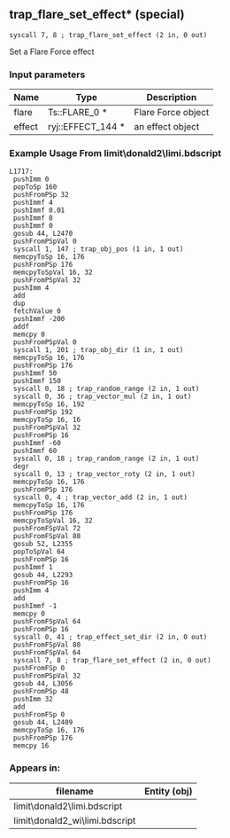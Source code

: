 ## trap_flare_set_effect* (special)

`syscall 7, 8 ; trap_flare_set_effect (2 in, 0 out)`

Set a Flare Force effect

### Input parameters
| Name | Type | Description
|------|------|------------
| flare   | Ts::FLARE_0 *   | Flare Force object
| effect   | ryj::EFFECT_144 *   | an effect object


### Example Usage From limit\donald2\limi.bdscript
```plaintext
L1717:
 pushImm 0
 popToSp 160
 pushFromPSp 32
 pushImmf 4
 pushImmf 0.01
 pushImmf 8
 pushImmf 0
 gosub 44, L2470
 pushFromPSpVal 0
 syscall 1, 147 ; trap_obj_pos (1 in, 1 out)
 memcpyToSp 16, 176
 pushFromPSp 176
 memcpyToSpVal 16, 32
 pushFromPSpVal 32
 pushImm 4
 add 
 dup 
 fetchValue 0
 pushImmf -200
 addf 
 memcpy 0
 pushFromPSpVal 0
 syscall 1, 201 ; trap_obj_dir (1 in, 1 out)
 memcpyToSp 16, 176
 pushFromPSp 176
 pushImmf 50
 pushImmf 150
 syscall 0, 18 ; trap_random_range (2 in, 1 out)
 syscall 0, 36 ; trap_vector_mul (2 in, 1 out)
 memcpyToSp 16, 192
 pushFromPSp 192
 memcpyToSp 16, 16
 pushFromPSpVal 32
 pushFromPSp 16
 pushImmf -60
 pushImmf 60
 syscall 0, 18 ; trap_random_range (2 in, 1 out)
 degr 
 syscall 0, 13 ; trap_vector_roty (2 in, 1 out)
 memcpyToSp 16, 176
 pushFromPSp 176
 syscall 0, 4 ; trap_vector_add (2 in, 1 out)
 memcpyToSp 16, 176
 pushFromPSp 176
 memcpyToSpVal 16, 32
 pushFromFSpVal 72
 pushFromFSpVal 88
 gosub 52, L2355
 popToSpVal 64
 pushFromPSp 16
 pushImmf 1
 gosub 44, L2293
 pushFromPSp 16
 pushImm 4
 add 
 pushImmf -1
 memcpy 0
 pushFromFSpVal 64
 pushFromPSp 16
 syscall 0, 41 ; trap_effect_set_dir (2 in, 0 out)
 pushFromFSpVal 80
 pushFromFSpVal 64
 syscall 7, 8 ; trap_flare_set_effect (2 in, 0 out)
 pushFromFSp 0
 pushFromPSpVal 32
 gosub 44, L3056
 pushFromPSp 48
 pushImm 32
 add 
 pushFromFSp 0
 gosub 44, L2409
 memcpyToSp 16, 176
 pushFromPSp 176
 memcpy 16
```


### Appears in:
| filename | Entity (obj)
|----------|-------------
| limit\donald2\limi.bdscript       |           
| limit\donald2_wi\limi.bdscript       |           




